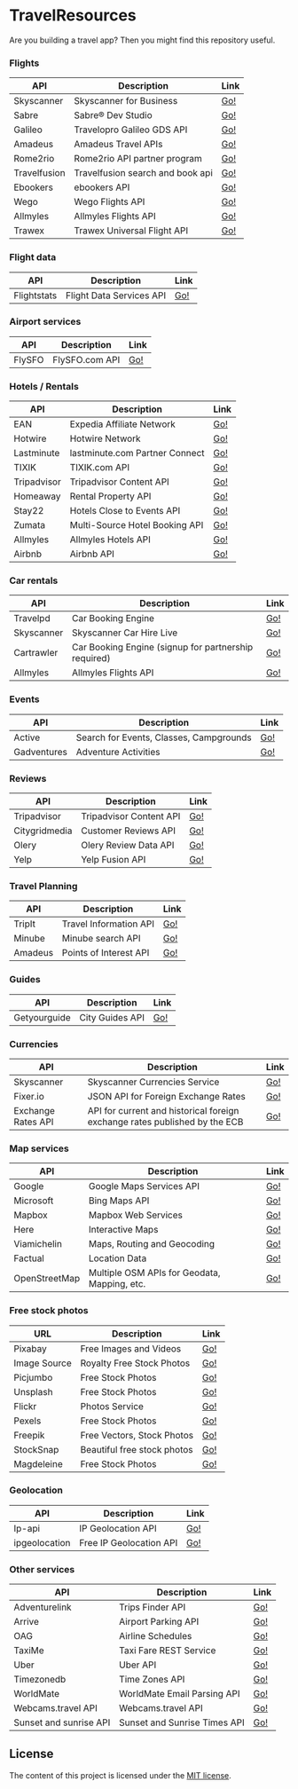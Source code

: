 # TravelResources
Are you building a travel app? Then you might find this repository useful.

### Flights

| API | Description | Link |
|---|---|---|
| Skyscanner | Skyscanner for Business | [Go!](https://skyscanner.github.io/slate/#api-documentation) |
| Sabre | Sabre® Dev Studio | [Go!](https://developer.sabre.com/docs/read/REST_APIs) |
| Galileo | Travelopro Galileo GDS API | [Go!](https://www.travelopro.com/galileo-gds-api-integration.php) |
| Amadeus | Amadeus Travel APIs | [Go!](https://developers.amadeus.com) |
| Rome2rio | Rome2rio API partner program | [Go!](https://www.rome2rio.com/documentation/) |
| Travelfusion | Travelfusion search and book api | [Go!](http://xmldocs.travelfusion.com/home/search-and-book-api) |
| Ebookers | ebookers API | [Go!](https://www.ebookers.com/p/network-affiliate) |
| Wego | Wego Flights API | [Go!](http://support.wan.travel/hc/en-us/articles/200191669) |
| Allmyles | Allmyles Flights API | [Go!](http://docs.allmyles.apiary.io/#) |
| Trawex | Trawex Universal Flight API | [Go!](https://www.trawex.com/flight-api.php) |

### Flight data

| API | Description | Link |
|---|---|---|
| Flightstats | Flight Data Services API | [Go!](https://developer.flightstats.com/api-docs/airports/v1) |

### Airport services

| API | Description | Link |
|---|---|---|
| FlySFO | FlySFO.com API | [Go!](http://www.flysfo.com/api-documentation) |

### Hotels / Rentals

| API | Description | Link |
|---|---|---|
| EAN | Expedia Affiliate Network | [Go!](https://developer.expediapartnersolutions.com/) |
| Hotwire | Hotwire Network | [Go!](http://developer.hotwire.com/) |
| Lastminute | lastminute.com Partner Connect  | [Go!](http://connect.lastminute.com/Developer) |
| TIXIK | TIXIK.com API | [Go!](http://www.tixik.com/info/api/) |
| Tripadvisor | Tripadvisor Content API | [Go!](https://developer-tripadvisor.com/content-api/) |
| Homeaway | Rental Property API | [Go!](https://www.homeaway.com/platform/developer-api)
| Stay22 | Hotels Close to Events API | [Go!](https://www.stay22.com/docs)
| Zumata | Multi-Source Hotel Booking API | [Go!](https://www.zumata.com/travel-solutions/hotel-api/)
| Allmyles | Allmyles Hotels API | [Go!](http://docs.allmyles.apiary.io/#) |
| Airbnb | Airbnb API | [Go!](https://www.airbnb.co.uk/partner)

### Car rentals

| API | Description | Link |
|---|---|---|
| Travelpd | Car Booking Engine | [Go!](http://www.travelpd.com/car-booking-engine) |
| Skyscanner | Skyscanner Car Hire Live | [Go!](https://skyscanner.github.io/slate/) |
| Cartrawler | Car Booking Engine (signup for partnership required) | [Go!](https://www.cartrawler.com/ct/) |
| Allmyles | Allmyles Flights API | [Go!](https://allmyles.docs.apiary.io/) |

### Events

| API | Description | Link |
|---|---|---|
| Active | Search for Events, Classes, Campgrounds | [Go!](http://developer.active.com/) |
| Gadventures | Adventure Activities | [Go!](https://developers.gadventures.com/docs/index.html) |

### Reviews

| API | Description | Link |
|---|---|---|
| Tripadvisor | Tripadvisor Content API | [Go!](https://developer-tripadvisor.com/content-api/) |
| Citygridmedia | Customer Reviews API | [Go!](https://citygridmedia.atlassian.net/wiki/spaces/citygridv2/overview) |
| Olery | Olery Review Data API | [Go!](http://www.olery.com/api/) |
| Yelp | Yelp Fusion API | [Go!](https://www.yelp.com/developers/documentation/v3) |

### Travel Planning

| API | Description | Link |
|---|---|---|
| TripIt | Travel Information API | [Go!](https://www.tripit.com/developer) |
| Minube | Minube search API | [Go!](http://papi.minube.com/docs/) |
| Amadeus | Points of Interest API | [Go!](https://developers.amadeus.com/self-service/category/destination-content/api-doc/points-of-interest)


### Guides

| API | Description | Link |
|---|---|---|
| Getyourguide |  City Guides API | [Go!](https://api.getyourguide.com/) |

### Currencies

| API | Description | Link |
|---|---|---|
| Skyscanner | Skyscanner Currencies Service | [Go!](https://skyscanner.github.io/slate/#currencies) |
| Fixer.io | JSON API for Foreign Exchange Rates | [Go!](http://fixer.io/) |
| Exchange Rates API | API for current and historical foreign exchange rates published by the ECB | [Go!](https://exchangeratesapi.io/) |

### Map services

| API | Description | Link |
|---|---|---|
| Google | Google Maps Services API | [Go!](https://cloud.google.com/maps-platform/) |
| Microsoft | Bing Maps API | [Go!](https://www.microsoft.com/en-us/maps/choose-your-bing-maps-api) |
| Mapbox | Mapbox Web Services | [Go!](https://docs.mapbox.com/api/) |
| Here | Interactive Maps | [Go!](https://developer.here.com/develop/javascript-api) |
| Viamichelin | Maps, Routing and Geocoding | [Go!](https://api.viamichelin.com/) |
| Factual | Location Data | [Go!](https://developer.factual.com/docs/places-overview) |
| OpenStreetMap | Multiple OSM APIs for Geodata, Mapping, etc. | [Go!](https://wiki.openstreetmap.org/wiki/API) |

### Free stock photos

| URL | Description | Link |
|---|---|---|
| Pixabay  | Free Images and Videos | [Go!](https://pixabay.com/) |
| Image Source | Royalty Free Stock Photos | [Go!](http://www.imagesource.com/royalty-free) |
| Picjumbo  | Free Stock Photos | [Go!](https://picjumbo.com/) |
| Unsplash  | Free Stock Photos | [Go!](https://unsplash.com/) |
| Flickr  | Photos Service | [Go!](https://www.flickr.com/services/api/) |
| Pexels  | Free Stock Photos | [Go!](https://www.pexels.com/) |
| Freepik | Free Vectors, Stock Photos | [Go!](https://www.freepik.com/) |
| StockSnap | Beautiful free stock photos | [Go!](https://stocksnap.io/) |
| Magdeleine | Free Stock Photos | [Go!](https://magdeleine.co/) |


### Geolocation

| API | Description | Link |
|---|---|---|
| Ip-api | IP Geolocation API | [Go!](http://ip-api.com/docs/) |
| ipgeolocation | Free IP Geolocation API | [Go!](https://ipgeolocation.io/) |

### Other services

| API | Description | Link |
|---|---|---|
| Adventurelink | Trips Finder API | [Go!](http://api.adventurelink.com/) |
| Arrive | Airport Parking API | [Go!](http://developer.parkwhiz.com/) |
| OAG | Airline Schedules | [Go!](http://www.oag.com/schedules/schedulesondemand) |
| TaxiMe | Taxi Fare REST Service | [Go!](http://www.taxime.com/developers/) |
| Uber | Uber API  | [Go!](https://developer.uber.com/) |
| Timezonedb | Time Zones API | [Go!](https://timezonedb.com/api) |
| WorldMate | WorldMate Email Parsing API  | [Go!](https://developers.worldmate.com/) |
| Webcams.travel API | Webcams.travel API  | [Go!](http://www.webcams.travel/developers/) |
| Sunset and sunrise API | Sunset and Sunrise Times API  | [Go!](http://sunrise-sunset.org/api) |

## License

The content of this project is licensed under the [MIT license](http://opensource.org/licenses/mit-license.php).

